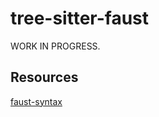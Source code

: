 # tree-sitter-faust

WORK IN PROGRESS.

## Resources
[faust-syntax](https://faustdoc.grame.fr/manual/syntax/) 
